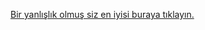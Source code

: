  <a href="https://erztur.github.io/home.html">Bir yanlışlık olmuş siz en iyisi buraya tıklayın.</a>
